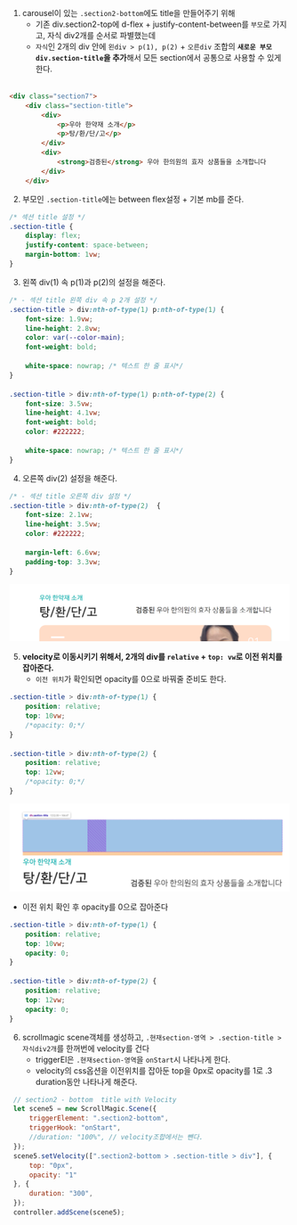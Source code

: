 1. carousel이 있는 `.section2-bottom`에도 title을 만들어주기 위해
    - 기존 div.section2-top에 d-flex + justify-content-between를 `부모`로 가지고, 자식 div2개를 순서로 파별했는데
    - `자식`인 2개의 div 안에  `왼div > p(1), p(2)` + `오른div` 조합의 **`새로운 부모 div.section-title`을 추가**해서 모든 section에서 공통으로 사용할 수 있게 한다.

```html

<div class="section7">
    <div class="section-title">
        <div>
            <p>우아 한약재 소개</p>
            <p>탕/환/단/고</p>
        </div>
        <div>
            <strong>검증된</strong> 우아 한의원의 효자 상품들을 소개합니다
        </div>
    </div>
```

2. 부모인 `.section-title`에는 between flex설정 + 기본 mb를 준다.
```css
/* 섹션 title 설정 */
.section-title {
    display: flex;
    justify-content: space-between;
    margin-bottom: 1vw;
}
```

3. 왼쪽 div(1) 속 p(1)과 p(2)의 설정을 해준다.
```css
/* - 섹션 title 왼쪽 div 속 p 2개 설정 */
.section-title > div:nth-of-type(1) p:nth-of-type(1) {
    font-size: 1.9vw;
    line-height: 2.8vw;
    color: var(--color-main);
    font-weight: bold;

    white-space: nowrap; /* 텍스트 한 줄 표시*/
}

.section-title > div:nth-of-type(1) p:nth-of-type(2) {
    font-size: 3.5vw;
    line-height: 4.1vw;
    font-weight: bold;
    color: #222222;
    
    white-space: nowrap; /* 텍스트 한 줄 표시*/
}
```

4. 오른쪽 div(2) 설정을 해준다.
```css
/* - 섹션 title 오른쪽 div 설정 */
.section-title > div:nth-of-type(2)  {
    font-size: 2.1vw;
    line-height: 3.5vw;
    color: #222222;

    margin-left: 6.6vw;
    padding-top: 3.3vw;
}
```
![img.png](../ui/180.png)


5. **velocity로 이동시키기 위해서, 2개의 div를 `relative` + `top: vw`로 이전 위치를 잡아준다.**
    - `이전 위치`가 확인되면 opacity를 0으로 바꿔줄 준비도 한다.
```css
.section-title > div:nth-of-type(1) {
    position: relative;
    top: 10vw;
    /*opacity: 0;*/
}

.section-title > div:nth-of-type(2) {
    position: relative;
    top: 12vw;
    /*opacity: 0;*/
}
```
![img.png](../ui/181.png)

- 이전 위치 확인 후 opacity를 0으로 잡아준다
```css
.section-title > div:nth-of-type(1) {
    position: relative;
    top: 10vw;
    opacity: 0;
}

.section-title > div:nth-of-type(2) {
    position: relative;
    top: 12vw;
    opacity: 0;
}
```

6. scrollmagic scene객체를 생성하고, `.현재section-영역 > .section-title > 자식div2개`를 한꺼번에 velocity를 건다
   - triggerEl은 `.현재section-영역`을 `onStart`시 나타나게 한다.
   - velocity의 css옵션을 이전위치를 잡아둔 top을 0px로 opacity를 1로 .3 duration동안 나타나게 해준다.
```js
 // section2 - bottom  title with Velocity
 let scene5 = new ScrollMagic.Scene({
     triggerElement: ".section2-bottom",
     triggerHook: "onStart",
     //duration: "100%", // velocity조합에서는 뺀다.
 });
 scene5.setVelocity([".section2-bottom > .section-title > div"], {
     top: "0px",
     opacity: "1"
 }, {
     duration: "300",
 });
 controller.addScene(scene5);
```
